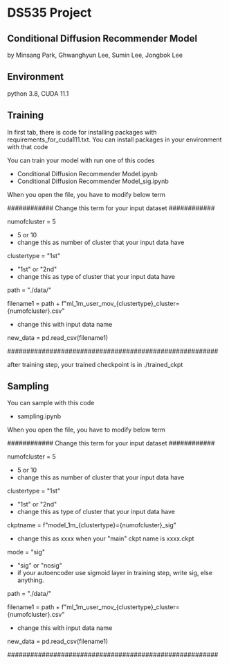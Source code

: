 # DS535 Project
## Conditional Diffusion Recommender Model
by Minsang Park, Ghwanghyun Lee, Sumin Lee, Jongbok Lee

## Environment
python 3.8, CUDA 11.1

## Training
In first tab, there is code for installing packages with requirements_for_cuda111.txt. 
You can install packages in your environment with that code

You can train your model with run one of this codes

  * Conditional Diffusion Recommender Model.ipynb
  * Conditional Diffusion Recommender Model_sig.ipynb

When you open the file, you have to modify below term

############ Change this term for your input dataset ############

numofcluster = 5               
* 5 or 10
* change this as number of cluster that your input data have


clustertype = "1st"            
* "1st" or "2nd"
* change this as type of cluster that your input data have

path = "./data/"

filename1 = path + f"ml_1m_user_mov_{clustertype}_cluster={numofcluster}.csv" 
* change this with input data name

new_data = pd.read_csv(filename1)

#######################################################

after training step, your trained checkpoint is in ./trained_ckpt

## Sampling
You can sample with this code

  * sampling.ipynb

When you open the file, you have to modify below term

############ Change this term for your input dataset ############

numofcluster = 5               
* 5 or 10
* change this as number of cluster that your input data have

clustertype = "1st"
* "1st" or "2nd"
* change this as type of cluster that your input data have

ckptname = f"model_1m_{clustertype}={numofcluster}_sig"  
* change this as xxxx when your "main" ckpt name is xxxx.ckpt

mode = "sig"
* "sig" or "nosig"
* if your autoencoder use sigmoid layer in training step, write sig, else anything.

path = "./data/"

filename1 = path + f"ml_1m_user_mov_{clustertype}_cluster={numofcluster}.csv" 
* change this with input data name

new_data = pd.read_csv(filename1)

#######################################################
